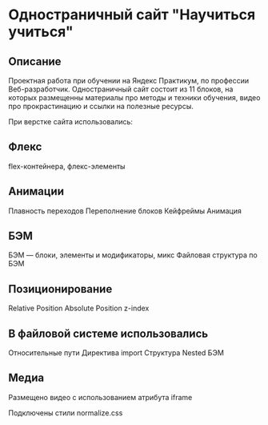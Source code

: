 # Одностраничный сайт "Научиться учиться"

## Описание
Проектная работа при обучении на Яндекс Практикум, по профессии Веб-разработчик.
Одностраничный сайт состоит из 11 блоков, на которых размещенны материалы про методы и техники обучения,
видео про прокрастинацию и ссылки на полезные ресурсы.

При верстке сайта использовались:
## Флекс
flex-контейнера, флекс-элементы

## Анимации
Плавность переходов
Переполнение блоков
Кейфреймы
Анимация

## БЭМ
БЭМ — блоки, элементы и модификаторы, микс
Файловая структура по БЭМ

## Позиционирование
Relative Position
Absolute Position
z-index

## В файловой системе использовались
Относительные пути
Директива import
Структура Nested БЭМ

## Медиа
Размещено видео с использованием атрибута iframe

Подключены стили normalize.css

